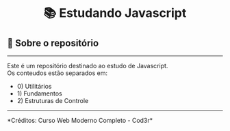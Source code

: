 <h1 align="center">
  📚 Estudando Javascript
</h1>

## :rocket: Sobre o repositório
<hr>
Este é um repositório destinado ao estudo de Javascript.<br>
Os conteudos estão separados em:<br>
  <ul>
    <li>0) Utilitários</li>
    <li>1) Fundamentos</li>
    <li>2) Estruturas de Controle</li>
  </ul>
<hr>
*Créditos: Curso Web Moderno Completo - Cod3r*

